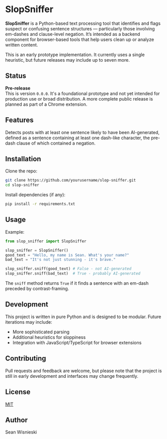 # SlopSniffer

**SlopSniffer** is a Python-based text processing tool that identifies and flags suspect or confusing sentence structures — particularly those involving em-dashes and clause-level negation. It’s intended as a backend component for browser-based tools that help users clean up or analyze written content.

This is an early prototype implementation. It currently uses a single heuristic, but future releases may include up to seven more.

## Status

**Pre-release**  
This is version `0.0.0`. It's a foundational prototype and not yet intended for production use or broad distribution. A more complete public release is planned as part of a Chrome extension.

## Features

Detects posts with at least one sentence likely to have been AI-generated, defined as a sentence containing at least one dash-like character, the pre-dash clause of which contained a negation.

## Installation

Clone the repo:

```bash
git clone https://github.com/yourusername/slop-sniffer.git
cd slop-sniffer
```

Install dependencies (if any):

```bash
pip install -r requirements.txt
```

## Usage

Example:

```python
from slop_sniffer import SlopSniffer

slop_sniffer = SlopSniffer()
good_text = "Hello, my name is Sean. What's your name?"
bad_text = "It's not just stunning - it's brave."

slop_sniffer.sniff(good_text) # False - not AI-generated
slop_sniffer.sniff(bad_text)  # True - probably AI-generated
```

The `sniff` method returns `True` if it finds a sentence with an em-dash preceded by contrast-framing.

## Development

This project is written in pure Python and is designed to be modular. Future iterations may include:

- More sophisticated parsing
- Additional heuristics for sloppiness
- Integration with JavaScript/TypeScript for browser extensions

## Contributing

Pull requests and feedback are welcome, but please note that the project is still in early development and interfaces may change frequently.

## License

[MIT](LICENSE)

## Author

Sean Wisnieski
